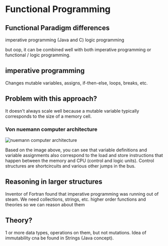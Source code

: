 
# Functional Programming

## Functional Paradigm differences

imperative programming (Java and C)
logic programming

but oop, it can be combined well with both imperative programming or functional / logic programming.

## imperative programming

Changes mutable variables, assigns, if-then-else, loops, breaks, etc.

## Problem with this approach?
It doesn't always scale well because a mutable variable typically corresponds to the size of a memory cell. 

### Von nuemann computer architecture
![nuemann computer architecture](https://upload.wikimedia.org/wikipedia/commons/thumb/e/e5/Von_Neumann_Architecture.svg/510px-Von_Neumann_Architecture.svg.png)

Based on the image above, you can see that variable definitions and variable assignments also correspond to the load and store instructions that happen between the memory and CPU (control and logic units). Control structures are shortcircuits and various other jumps in the bus.

## Reasoning in larger structures
Inventor of Fortran found that imperative programming was running out of steam. We need collections, strings, etc. higher order functions and theories so we can reason about them

## Theory?
1 or more data types, operations on them, but not mutations. Idea of immutability cna be found in Strings (Java concept).



